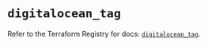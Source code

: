 # `digitalocean_tag`

Refer to the Terraform Registry for docs: [`digitalocean_tag`](https://registry.terraform.io/providers/digitalocean/digitalocean/2.55.0/docs/resources/tag).
